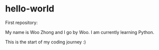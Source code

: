 # hello-world

First repository:

My name is Woo Zhong and I go by Woo. I am currently learning Python.

This is the start of my coding journey :)
